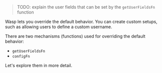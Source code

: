 > TODO: explain the user fields that can be set by the `getUserFieldsFn` function

Wasp lets you override the default behavior. You can create custom setups, such as allowing users to define a custom username.

There are two mechanisms (functions) used for overriding the default behavior:

- `getUserFieldsFn`
- `configFn`

Let's explore them in more detail.

<!-- This snippet is used in google.md and github.md -->
